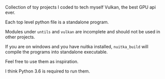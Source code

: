 Collection of toy projects I coded to tech myself Vulkan, the best GPU api ever.

Each top level python file is a standalone program.

Modules under `untils` and `vulkan` are incomplete and should not be used in other projects.

If you are on windows and you have nuitka installed, `nuitka_build` will compile the programs into standalone executable.

Feel free to use them as inspiration.

I think Python 3.6 is required to run them.

